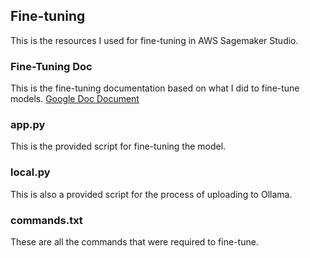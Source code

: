 ## Fine-tuning

This is the resources I used for fine-tuning in AWS Sagemaker Studio.

### Fine-Tuning Doc

This is the fine-tuning documentation based on what I did to fine-tune models. [Google Doc Document](https://docs.google.com/document/d/1YlKvxwM_mKtvSlo_pxanhs8J8oKs6gWLPU4St1d374g/edit?usp=sharing)

### app.py

This is the provided script for fine-tuning the model.

### local.py

This is also a provided script for the process of uploading to Ollama.

### commands.txt

These are all the commands that were required to fine-tune. 
